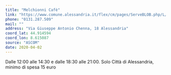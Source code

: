 ```yaml
---
title: "Melchionni Cafè"
link: "https://www.comune.alessandria.it/flex/cm/pages/ServeBLOB.php/L/IT/IDPagina/2069"
phone: "0131.287.509"
mail: ""
address: "Via Giuseppe Antonio Chenna, 18 Alessandria"
coord_lat: 44.914594
coord_lon: 8.615087
source: "ASCOM"
date: 2020-04-02
---
```


Dalle 12:00 alle 14:30 e dalle 18:30 alle 21:00. Solo Città di Alessandria, minimo di spesa 15 euro
